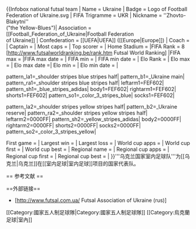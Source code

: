 {{Infobox national futsal team |
  Name               = Ukraine |
  Badge              = Logo of Football Federation of Ukraine.svg |
  FIFA Trigramme     = UKR |
  Nickname           = ''Zhovto-Blakytni''<br/>("the Yellow-Blues")|
  Association        = [[Football_Federation_of_Ukraine|Football Federation<br>of Ukraine]] |
  Confederation      = [[UEFA|UEFA]] ([[Europe|Europe]]) |
  Coach              = |
  Captain            = |
  Most caps          = |
  Top scorer         =  |
  Home Stadium       =
|FIFA Rank           = 8 <ref>[http://www.futsalworldranking.be/rank.htm Futsal World Ranking]</ref>
|FIFA max            =
|FIFA max date       = |
  FIFA min           = |
  FIFA min date     =  |
  Elo Rank           = |
  Elo max            = |
  Elo max date       =|
  Elo min            = |
  Elo min date       =  |

  pattern_la1=_shoulder stripes blue stripes half|
  pattern_b1=_Ukraine main|
  pattern_ra1=_shoulder stripes blue stripes half|
  leftarm1=FEF602|
  pattern_sh1=_blue_stripes_adidas|
  body1=FEF602|
  rightarm1=FEF602|
  shorts1=FEF602|
  pattern_so1=_color_3_stripes_blue|
  socks1=FEF602|

  pattern_la2=_shoulder stripes yellow stripes half|
  pattern_b2=_Ukraine reserve|
  pattern_ra2=_shoulder stripes yellow stripes half|
  leftarm2=0000FF|
  pattern_sh2=_yellow_stripes_adidas|
  body2=0000FF|
  rightarm2=0000FF|
  shorts2=0000FF|
  socks2=0000FF|
  pattern_so2=_color_3_stripes_yellow|

  First game         =  |
  Largest win        = |
  Largest loss       = 
|
  World cup apps     =  |
  World cup first    = |
  World cup best     = |
  Regional name      = |
  Regional cup apps  = |
  Regional cup first = |
  Regional cup best  = |
}}'''乌克兰国家室内足球队'''为[[乌克兰|乌克兰]]在[[室内足球|室内足球]]项目的国家代表队。

== 参考文献 ==
<references/>

==外部链接==
* [http://www.futsal.com.ua/ Futsal Association of Ukraine (rus)]

[[Category:國家五人制足球隊|Category:國家五人制足球隊]]
[[Category:烏克蘭足球|室內]]